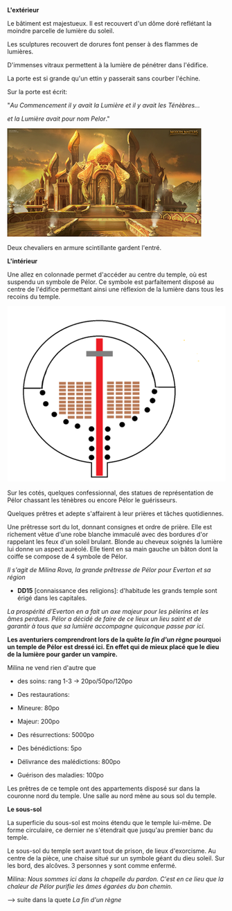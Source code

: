 
**L'extérieur**

Le bâtiment est majestueux. Il est recouvert d'un dôme doré reflétant la moindre parcelle de lumière du soleil.

Les sculptures recouvert de dorures font penser à des flammes de lumières.

D'immenses vitraux permettent à la lumière de pénétrer dans l'édifice.

La porte est si grande qu'un ettin y passerait sans courber l'échine.

Sur la porte est écrit:

"_Au Commencement il y avait la Lumière et il y avait les Ténèbres..._

_et la Lumière avait pour nom Pelor_."

![temple Pelor](../../../Resources/TemplePelor.png)

Deux chevaliers en armure scintillante gardent l'entré.

**L'intérieur**

Une allez en colonnade permet d'accéder au centre du temple, où est suspendu un symbole de Pélor. Ce symbole est parfaitement disposé au centre de l'édifice permettant ainsi une réflexion de la lumière dans tous les recoins du temple.

![interieur temple Pelor](../../../Resources/InterieurTemplePelor.png)

Sur les cotés, quelques confessionnal, des statues de représentation de Pélor chassant les ténèbres ou encore Pélor le guérisseurs.

Quelques prêtres et adepte s'affairent à leur prières et tâches quotidiennes.

Une prêtresse sort du lot, donnant consignes et ordre de prière. Elle est richement vêtue d'une robe blanche immaculé avec des bordures d'or rappelant les feux d'un soleil brulant. Blonde au cheveux soignés la lumière lui donne un aspect auréolé. Elle tient en sa main gauche un bâton dont la coiffe se compose de 4 symbole de Pélor.

_Il s'agit de Milina Rova, la grande prêtresse de Pélor pour Everton et sa région_

-   **DD15** [connaissance des religions]: d'habitude les grands temple sont érigé dans les capitales.

_La prospérité d'Everton en a fait un axe majeur pour les pèlerins et les âmes perdues. Pélor a décidé de faire de ce lieux un lieu saint et de garantir à tous que sa lumière accompagne quiconque passe par ici._

**Les aventuriers comprendront lors de la quête _la fin d'un règne_ pourquoi un temple de Pélor est dressé ici. En effet qui de mieux placé que le dieu de la lumière pour garder un vampire.**

Milina ne vend rien d'autre que

-   des soins: rang 1-3 -> 20po/50po/120po
-   Des restaurations:

-   Mineure: 80po
-   Majeur: 200po

-   Des résurrections: 5000po
-   Des bénédictions: 5po
-   Délivrance des malédictions: 800po
-   Guérison des maladies: 100po

Les prêtres de ce temple ont des appartements disposé sur dans la couronne nord du temple. Une salle au nord mène au sous sol du temple.

**Le sous-sol**

La superficie du sous-sol est moins étendu que le temple lui-même. De forme circulaire,  ce dernier ne s'étendrait que jusqu'au premier banc du temple.

Le sous-sol du temple sert avant tout de prison,  de lieux d'exorcisme. Au centre de la pièce, une chaise situé sur un symbole géant du dieu soleil. Sur les bord, des alcôves. 3 personnes y sont comme enfermé.

Milina: _Nous sommes ici dans la chapelle du pardon. C'est en ce lieu que la chaleur de Pélor purifie les âmes égarées du bon chemin._

--> suite dans la quete _La fin d'un règne_